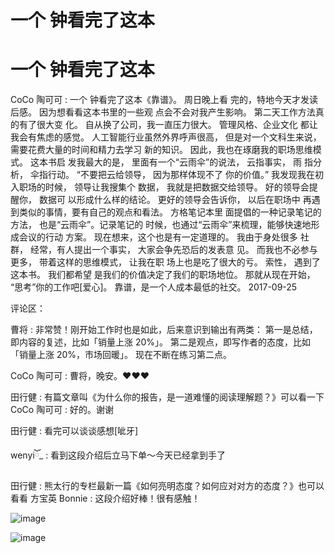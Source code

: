 # 一个 钟看完了这本

# 一个 钟看完了这本

CoCo 陶可可 : 一个 钟看完了这本《靠谱》。 周日晚上看 完的，特地今天才发读后感。 因为想看看这本书里的一些观 点会不会对我产生影响。 第二天工作方法真的有了很大变 化。 自从换了公司，我一直压力很大。 管理风格、企业文化 都让我会有焦虑的感觉。 人工智能行业虽然外界呼声很高， 但是对一个文科生来说，需要花费大量的时间和精力去学习 新的知识。 因此，我也在琢磨我的职场思维模式。 这本书启 发我最大的是， 里面有一个“云雨伞”的说法， 云指事实， 雨 指分析， 伞指行动。 “不要把云给领导， 因为那样体现不了 你的价值。” 我发现我在初入职场的时候， 领导让我搜集个 数据， 我就是把数据交给领导。 好的领导会提醒你， 数据可 以形成什么样的结论。 更好的领导会告诉你， 以后在职场中 再遇到类似的事情，要有自己的观点和看法。 方格笔记本里 面提倡的一种记录笔记的方法， 也是“云雨伞”。记录笔记的 时候，也通过“云雨伞”来梳理，能够快速地形成会议的行动 方案。 现在想来，这个也是有一定道理的。 我由于身处很多 社群， 经常，有人提出一个事实， 大家会争先恐后的发表意 见。 而我也不必参与更多， 带着这样的思维模式， 让我在职 场上也是吃了很大的亏。 索性， 遇到了这本书。 我们都希望 是我们的价值决定了我们的职场地位。 那就从现在开始， “思考”你的工作吧[爱心]。 靠谱，是一个人成本最低的社交。 2017-09-25

评论区：

曹将 : 非常赞！刚开始工作时也是如此，后来意识到输出有两类： 第一是总结，即内容的复述，比如「销量上涨 20%」。 第二是观点，即写作者的态度，比如「销量上涨 20%，市场回暖」。 现在不断在练习第二点。

CoCo 陶可可 : 曹将，晚安。❤❤❤

田行健 : 有篇文章叫《为什么你的报告，是一道难懂的阅读理解题？》可以看一下 CoCo 陶可可 : 好的。谢谢

田行健 : 看完可以谈谈感想[呲牙]

wenyiོ_ : 看到这段介绍后立马下单～今天已经拿到手了

田行健 : 熊太行的专栏最新一篇《如何亮明态度？如何应对对方的态度？》也可以看看 方宝英 Bonnie : 这段介绍好棒！很有感触！

![image](img/Image_331.png)

![image](img/Image_332.png)